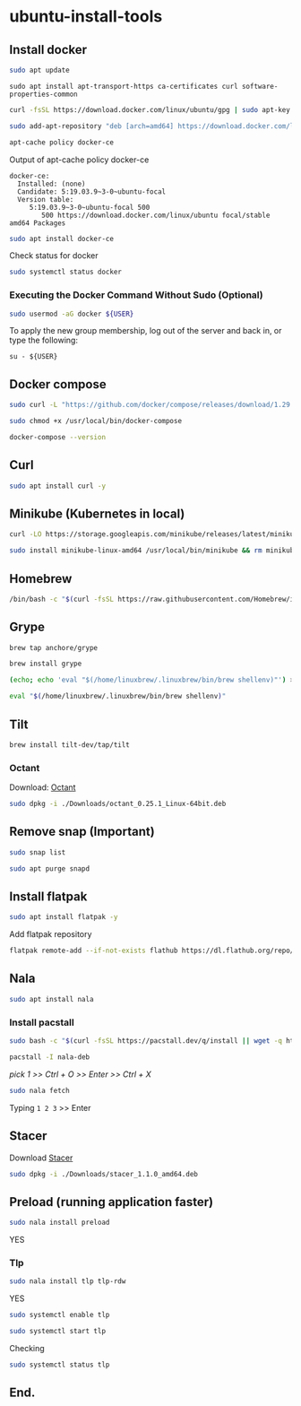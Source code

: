 # ubuntu-install-tools


## Install docker
```bash
sudo apt update
```

```bashh
sudo apt install apt-transport-https ca-certificates curl software-properties-common
```

```bash
curl -fsSL https://download.docker.com/linux/ubuntu/gpg | sudo apt-key add -
```

```bash
sudo add-apt-repository "deb [arch=amd64] https://download.docker.com/linux/ubuntu focal stable"
```

```bash
apt-cache policy docker-ce
```
Output of apt-cache policy docker-ce
```
docker-ce:
  Installed: (none)
  Candidate: 5:19.03.9~3-0~ubuntu-focal
  Version table:
     5:19.03.9~3-0~ubuntu-focal 500
        500 https://download.docker.com/linux/ubuntu focal/stable amd64 Packages
```

```bash
sudo apt install docker-ce
```

Check status for docker
```bash
sudo systemctl status docker
```

### Executing the Docker Command Without Sudo (Optional)

```bash
sudo usermod -aG docker ${USER}
```
To apply the new group membership, log out of the server and back in, or type the following:
```
su - ${USER}
```

## Docker compose
```bash
sudo curl -L "https://github.com/docker/compose/releases/download/1.29.2/docker-compose-$(uname -s)-$(uname -m)" -o /usr/local/bin/docker-compose
```

```bash
sudo chmod +x /usr/local/bin/docker-compose
```

```bash
docker-compose --version
```

## Curl
```bash
sudo apt install curl -y
```

## Minikube (Kubernetes in local)
```bash
curl -LO https://storage.googleapis.com/minikube/releases/latest/minikube-linux-amd64
```

```bash
sudo install minikube-linux-amd64 /usr/local/bin/minikube && rm minikube-linux-amd64
```

## Homebrew
```bash
/bin/bash -c "$(curl -fsSL https://raw.githubusercontent.com/Homebrew/install/HEAD/install.sh)"
```

## Grype
```bash
brew tap anchore/grype
```

```bash
brew install grype
```
```bash
(echo; echo 'eval "$(/home/linuxbrew/.linuxbrew/bin/brew shellenv)"') >> /home/thainguyencoffee/.bashrc

eval "$(/home/linuxbrew/.linuxbrew/bin/brew shellenv)"
```

## Tilt
```bash
brew install tilt-dev/tap/tilt
```

### Octant
Download: [Octant](https://github.com/vmware-archive/octant/releases/download/v0.25.1/octant_0.25.1_Linux-64bit.deb)

```bash
sudo dpkg -i ./Downloads/octant_0.25.1_Linux-64bit.deb
```

## Remove snap (Important)
```bash
sudo snap list
```

```bash
sudo apt purge snapd
```

## Install flatpak
```bash
sudo apt install flatpak -y
```
Add flatpak repository
```bash
flatpak remote-add --if-not-exists flathub https://dl.flathub.org/repo/flathub.flatpakrepo
```

## Nala
```bash
sudo apt install nala
```

### Install pacstall
```bash
sudo bash -c "$(curl -fsSL https://pacstall.dev/q/install || wget -q https://pacstall.dev/q/install -O -)"
```

```bash
pacstall -I nala-deb
```
_pick 1  >> Ctrl + O >> Enter >> Ctrl + X_

```bash
sudo nala fetch
```
Typing `1 2 3` >> Enter

## Stacer
Download [Stacer](https://github.com/oguzhaninan/Stacer/releases/download/v1.1.0/stacer_1.1.0_amd64.deb)

```bash
sudo dpkg -i ./Downloads/stacer_1.1.0_amd64.deb
```

## Preload (running application faster)
```bash
sudo nala install preload
```
YES

### Tlp
```bash
sudo nala install tlp tlp-rdw
```
YES

```bash
sudo systemctl enable tlp
```

```bash
sudo systemctl start tlp
```

Checking
```bash
sudo systemctl status tlp
```

## End.
